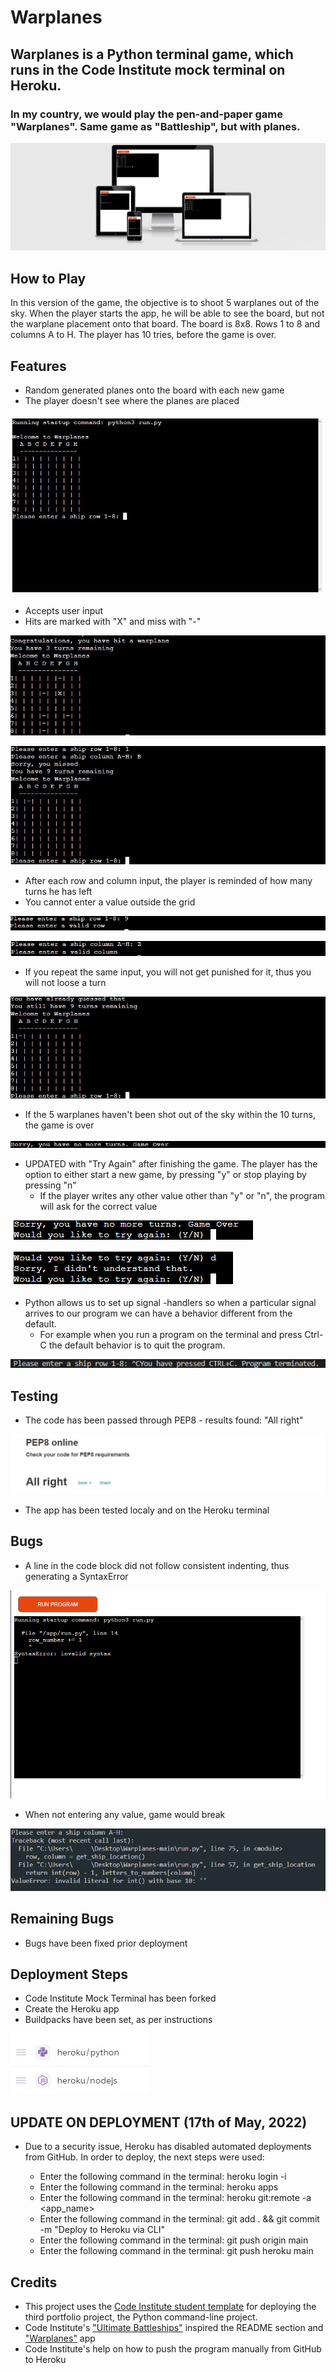 # Warplanes

## Warplanes is a Python terminal game, which runs in the Code Institute mock terminal on Heroku.
### In my country, we would play the pen-and-paper game "Warplanes". Same game as "Battleship", but with planes. 

![Responsive Image](/images/Untitled.jpg)

## How to Play

In this version of the game, the objective is to shoot 5 warplanes out of the sky. When the player starts the app, he will be able to see the board, but not the warplane placement onto that board. 
The board is 8x8. Rows 1 to 8 and columns A to H. The player has 10 tries, before the game is over. 
## Features
  
 * Random generated planes onto the board with each new game
 * The player doesn't see where the planes are placed

![Start Image](/images/start.jpg)

 * Accepts user input
 * Hits are marked with "X" and miss with "-"

 ![Hit Image](/images/hit.jpg)
 
 
 ![Miss Image](/images/miss.jpg)

 * After each row and column input, the player is reminded of how many turns he has left
 * You cannot enter a value outside the grid

 ![Valid Row](images/validrow.jpg)

 
 ![Valid Col](images/validcol.jpg)

 * If you repeat the same input, you will not get punished for it, thus you will not loose a turn

 ![Same Input](images/already.jpg)

 * If the 5 warplanes haven't been shot out of the sky within the 10 turns, the game is over

 ![Game Over](images/nomore.jpg)

 * UPDATED with "Try Again" after finishing the game. The player has the option to either start a new game, by pressing "y" or stop playing by pressing "n"
   * If the player writes any other value other than "y" or "n", the program will ask for the correct value

 ![TryAgain](images/tryagain.png)

 ![Retry](images/retry.png)


  * Python allows us to set up signal -handlers so when a particular signal arrives to our program we can have a behavior different from the default. 
    * For example when you run a program on the terminal and press Ctrl-C the default behavior is to quit the program.

 ![CTRL+C](/images/ctrl%2Bc.png)

 
 ## Testing

 * The code has been passed through PEP8 - results found: "All right"

![Pep8](/images/pep8.jpg)


 * The app has been tested localy and on the Heroku terminal

 ## Bugs

 * A line in the code block did not follow consistent indenting, thus generating a SyntaxError

 ![SyntaxError](/images/bug.png)

 * When not entering any value, game would break

 ![GameBreak](/images/error.png)


 ## Remaining Bugs

 * Bugs have been fixed prior deployment

 ## Deployment Steps

 * Code Institute Mock Terminal has been forked
 * Create the Heroku app
 * Buildpacks have been set, as per instructions

 ![Buildpacks](images/buildpacks.jpg)

 ## UPDATE ON DEPLOYMENT (17th of May, 2022)

* Due to a security issue, Heroku has disabled automated deployments from GitHub. In order to deploy, the next steps were used:
 
   * Enter the following command in the terminal: heroku login -i
   * Enter the following command in the terminal: heroku apps
   * Enter the following command in the terminal: heroku git:remote -a <app_name>
   * Enter the following command in the terminal: git add . && git commit -m "Deploy to Heroku via CLI"
   * Enter the following command in the terminal: git push origin main
   * Enter the following command in the terminal: git push heroku main


 ## Credits

 * This project uses the [Code Institute student template](https://github.com/Code-Institute-Org/python-essentials-template) for deploying the third portfolio project, the Python command-line project.
 * Code Institute's ["Ultimate Battleships"](https://p3-battleships.herokuapp.com) inspired the README section and ["Warplanes"](https://warplanes.herokuapp.com) app
 * Code Institute's help on how to push the program manually from GitHub to Heroku
